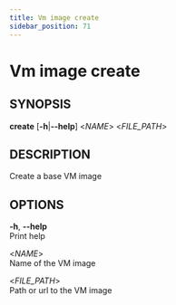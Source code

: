 ```yaml
---
title: Vm image create
sidebar_position: 71
---
```


# Vm image create

## SYNOPSIS

**create** \[**-h**\|**--help**\] \<*NAME*\> \<*FILE_PATH*\>

## DESCRIPTION

Create a base VM image

## OPTIONS

**-h**, **--help**  
Print help

\<*NAME*\>  
Name of the VM image

\<*FILE_PATH*\>  
Path or url to the VM image
